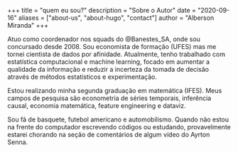 +++
title = "quem eu sou?"
description = "Sobre o Autor"
date = "2020-09-16"
aliases = ["about-us", "about-hugo", "contact"]
author = "Alberson Miranda"
+++

Atuo como coordenador nos squads do \@Banestes_SA, onde sou concursado desde 2008. Sou economista de formação (UFES) mas me tornei cientista de dados por afinidade. Atualmente, tenho trabalhado com estatística computacional e machine learning, focado em aumentar a qualidade da informação e reduzir a incerteza da tomada de decisão através de métodos estatísticos e experimentação.

Estou realizando minha segunda graduação em matemática (IFES). Meus campos de pesquisa são econometria de séries temporais, inferência causal, economia matemática, feature engineering e dataviz.

Sou fã de basquete, futebol americano e automobilismo. Quando não estou na frente do computador escrevendo códigos ou estudando, provavelmente estarei chorando na seção de comentários de algum vídeo do Ayrton Senna.
